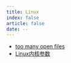 ```yaml
---
title: Linux
index: false
article: false
date: --
---
```

- [too many open files](too%20many%20open%20files.md)
- [Linux内核参数](Linux内核参数.md)